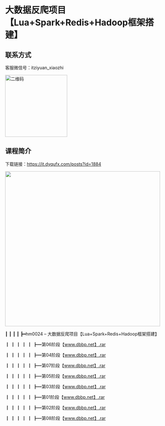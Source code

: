 # 大数据反爬项目【Lua+Spark+Redis+Hadoop框架搭建】

## 联系方式

客服微信号：itziyuan_xiaozhi

<img src="https://ziyuanyun.oss-cn-guangzhou.aliyuncs.com/common/20240614073449/666b82192834a.jpg" width="200" height="200" alt="二维码">

## 课程简介

下载链接：https://it.dyqufx.com/posts?id=1884

<img src="https://ziyuanyun.oss-cn-guangzhou.aliyuncs.com/yun/20240515183556/6644900c70252.jpg" width="500" alt="">

  ┃ ┃ ┃ ┃ ┣━hm0024 &#8211; 大数据反爬项目【Lua+Spark+Redis+Hadoop框架搭建】

 ┃ ┃ ┃ ┃ ┃ ┣━第06阶段【www.dbbp.net】.rar

 ┃ ┃ ┃ ┃ ┃ ┣━第04阶段【www.dbbp.net】.rar

 ┃ ┃ ┃ ┃ ┃ ┣━第07阶段【www.dbbp.net】.rar

 ┃ ┃ ┃ ┃ ┃ ┣━第05阶段【www.dbbp.net】.rar

 ┃ ┃ ┃ ┃ ┃ ┣━第03阶段【www.dbbp.net】.rar

 ┃ ┃ ┃ ┃ ┃ ┣━第01阶段【www.dbbp.net】.rar

 ┃ ┃ ┃ ┃ ┃ ┣━第02阶段【www.dbbp.net】.rar

 ┃ ┃ ┃ ┃ ┃ ┣━第08阶段【www.dbbp.net】.rar

  